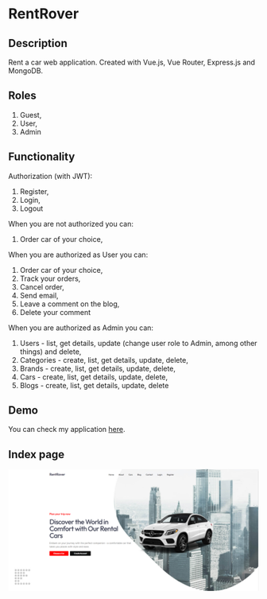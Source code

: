 # RentRover

## Description

Rent a car web application. Created with Vue.js, Vue Router, Express.js and MongoDB.

## Roles

1. Guest,
2. User,
3. Admin

## Functionality

Authorization (with JWT):

1. Register,
2. Login,
3. Logout

When you are not authorized you can:

1. Order car of your choice,

When you are authorized as User you can:

1. Order car of your choice,
2. Track your orders,
3. Cancel order,
4. Send email,
5. Leave a comment on the blog,
6. Delete your comment

When you are authorized as Admin you can:

1. Users - list, get details, update (change user role to Admin, among other things) and delete,
2. Categories - create, list, get details, update, delete,
3. Brands - create, list, get details, update, delete,
4. Cars - create, list, get details, update, delete,
5. Blogs - create, list, get details, update, delete

## Demo

You can check my application [here](https://rent-rover-app.onrender.com/).

## Index page

![Index page](./client/public/assets/images/preview.png)




